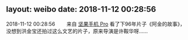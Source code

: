 layout: weibo
date: 2018-11-12 00:28:56
---
<meta name="referrer" content="no-referrer" />

2018-11-12 00:28:56  &nbsp;&nbsp;&nbsp;&nbsp;&nbsp;&nbsp; 来自 <a href="http://app.weibo.com/t/feed/Z4AgP" rel="nofollow">坚果手机 Pro</a>
看了下96年片子《阿金的故事》，没想到洪金宝还拍过这么文艺的片子，原来导演是许鞍华呀…… ​​​
